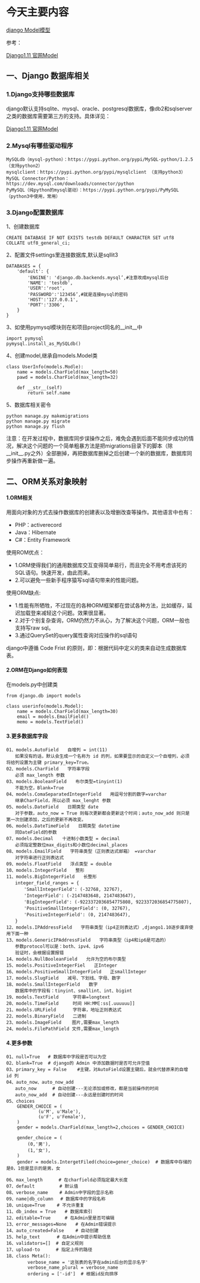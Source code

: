 # 今天主要内容
[django Model模型]()

参考：

[Django1.11 官网Model](https://docs.djangoproject.com/en/1.11/topics/db/models/)


## 一、Django 数据库相关
### 1.Django支持哪些数据库
django默认支持sqlite、mysql、oracle、postgresql数据库，像db2和sqlserver之类的数据库需要第三方的支持。具体详见：

[Django1.11 官网Model](https://docs.djangoproject.com/en/1.11/ref/databases/)

### 2.Mysql有哪些驱动程序
```
MySQLdb（mysql-python）：https://pypi.python.org/pypi/MySQL-python/1.2.5（支持python2）
mysqlclient：https://pypi.python.org/pypi/mysqlclient （支持python3）
MySQL Connector/Python：  https://dev.mysql.com/downloads/connector/python
PyMySQL（纯python的mysql驱动）：https://pypi.python.org/pypi/PyMySQL （python3中使用，常用）
```

### 3.Django配置数据库
1、创建数据库
```
CREATE DATABASE IF NOT EXISTS testdb DEFAULT CHARACTER SET utf8 COLLATE utf8_general_ci;
```
2、配置文件settings里连接数据库,默认是sqllit3
```
DATABASES = {
    'default': {
        'ENGINE': 'django.db.backends.mysql’,#注意改成mysql后台
        'NAME': 'testdb',
        'USER':'root',
        'PASSWORD':'123456’,#就是连接mysql的密码
        'HOST':'127.0.0.1',
        'PORT':'3306',
    }
}
```
3、如使用pymysql模块则在和项目project同名的__init__中
```
import pymysql
pymysql.install_as_MySQLdb()
```
4、创建model,继承自models.Model类
```
class UserInfo(models.Modle):
    name = models.CharField(max_length=50)
    pawd = models.CharField(max_length=32)

    def __str__(self)
        return self.name
```
5、数据库相关密令
```
python manage.py makemigrations
python manage.py migrate
python manage.py flush
```
注意：在开发过程中，数据库同步误操作之后，难免会遇到后面不能同步成功的情况，解决这个问题的一个简单粗暴方法是把migrations目录下的脚本（除__init__.py之外）全部删掉，再把数据库删掉之后创建一个新的数据库，数据库同步操作再重新做一遍。 

## 二、ORM关系对象映射
#### 1.ORM相关
用面向对象的方式去操作数据库的创建表以及增删改查等操作。其他语言中也有：
- PHP：activerecord
- Java：Hibernate 
- C#：Entity Framework

使用ROM优点： 
- 1.ORM使得我们的通用数据库交互变得简单易行，而且完全不用考虑该死的SQL语句。快速开发，由此而来。
- 2.可以避免一些新手程序猿写sql语句带来的性能问题。

使用ORM缺点:
- 1.性能有所牺牲，不过现在的各种ORM框架都在尝试各种方法，比如缓存，延迟加载登来减轻这个问题。效果很显著。
- 2.对于个别复杂查询，ORM仍然力不从心，为了解决这个问题，ORM一般也支持写raw sql。
- 3.通过QuerySet的query属性查询对应操作的sql语句

django中遵循 Code Frist 的原则，即：根据代码中定义的类来自动生成数据库表。

#### 2.ORM在Django如何表现
在models.py中创建类
```
from django.db import models
   
class userinfo(models.Model):
    name = models.CharField(max_length=30)
    email = models.EmailField()
    memo = models.TextField()
```

#### 3.更多数据库字段
```
01、models.AutoField　　自增列 = int(11)
　　如果没有的话，默认会生成一个名称为 id 的列，如果要显示的自定义一个自增列，必须将给列设置为主键 primary_key=True。
02、models.CharField　　字符串字段
　　必须 max_length 参数
03、models.BooleanField　　布尔类型=tinyint(1)
　　不能为空，Blank=True
04、models.ComaSeparatedIntegerField　　用逗号分割的数字=varchar
　　继承CharField，所以必须 max_lenght 参数
05、models.DateField　　日期类型 date
　　对于参数，auto_now = True 则每次更新都会更新这个时间；auto_now_add 则只是第一次创建添加，之后的更新不再改变。
06、models.DateTimeField　　日期类型 datetime
　　同DateField的参数
07、models.Decimal　　十进制小数类型 = decimal
　　必须指定整数位max_digits和小数位decimal_places
08、models.EmailField　　字符串类型（正则表达式邮箱） =varchar
　　对字符串进行正则表达式
09、models.FloatField　　浮点类型 = double
10、models.IntegerField　　整形
11、models.BigIntegerField　　长整形
　　integer_field_ranges = {
　　　　'SmallIntegerField': (-32768, 32767),
　　　　'IntegerField': (-2147483648, 2147483647),
　　　　'BigIntegerField': (-9223372036854775808, 9223372036854775807),
　　　　'PositiveSmallIntegerField': (0, 32767),
　　　　'PositiveIntegerField': (0, 2147483647),
　　}
12、models.IPAddressField　　字符串类型（ip4正则表达式）,django1.10逐步废弃使用下面一种
13、models.GenericIPAddressField　　字符串类型（ip4和ip6是可选的）
　　参数protocol可以是：both、ipv4、ipv6
　　验证时，会根据设置报错
14、models.NullBooleanField　　允许为空的布尔类型
15、models.PositiveIntegerFiel　　正Integer
16、models.PositiveSmallIntegerField　　正smallInteger
17、models.SlugField　　减号、下划线、字母、数字
18、models.SmallIntegerField　　数字
　　数据库中的字段有：tinyint、smallint、int、bigint
19、models.TextField　　  字符串=longtext
20、models.TimeField　　  时间 HH:MM[:ss[.uuuuuu]]
21、models.URLField　　   字符串，地址正则表达式
22、models.BinaryField　　二进制
23、models.ImageField    图片,需要max_length
24、models.FilePathField 文件,需要max_length
```
#### 4.更多参数
```
01、null=True   # 数据库中字段是否可以为空
02、blank=True  # django的 Admin 中添加数据时是否可允许空值
03、primary_key = False    #主键，对AutoField设置主键后，就会代替原来的自增 id 列
04、auto_now、auto_now_add
　　auto_now      # 自动创建---无论添加或修改，都是当前操作的时间
　　auto_now_add  # 自动创建---永远是创建时的时间
05、choices
    GENDER_CHOICE = (
            (u'M', u'Male'),
            (u'F', u'Female'),
    )
    gender = models.CharField(max_length=2,choices = GENDER_CHOICE)

    gender_choice = (
        (0,'男'),
        (1,'女'),
    )
    gender = models.IntergetFiled(choice=gener_choice)  # 数据库中存储的是0，1但是显示的是男，女

06、max_length      # 在charfield必须指定最大长度
07、default　　      # 默认值
08、verbose_name　　 # Admin中字段的显示名称
09、name|db_column　 # 数据库中的字段名称
10、unique=True　　 # 不允许重复
11、db_index = True　　# 数据库索引
12、editable=True　　  # 在Admin里是否可编辑
13、error_messages=None　　# 在Admin错误提示
14、auto_created=False　　 # 自动创建
15、help_text　　   # 在Admin中提示帮助信息
16、validators=[]  # 自定义规则
17、upload-to      # 指定上传的路径
18、class Meta():
        verbose_name = '这张表的名字在admin后台的显示名字'
        verbose_name_plural = verbose_name
        ordering = ['-id']  # 根据id反向排序
```
